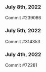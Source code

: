 ### July 8th, 2022

Commit #239086

### July 5th, 2022

Commit #314353


### July 4th, 2022

Commit #72281
